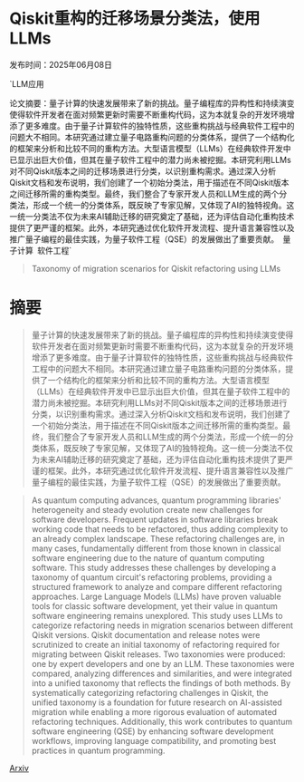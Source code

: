 # Qiskit重构的迁移场景分类法，使用LLMs

发布时间：2025年06月08日

`LLM应用

论文摘要：量子计算的快速发展带来了新的挑战。量子编程库的异构性和持续演变使得软件开发者在面对频繁更新时需要不断重构代码，这为本就复杂的开发环境增添了更多难度。由于量子计算软件的独特性质，这些重构挑战与经典软件工程中的问题大不相同。本研究通过建立量子电路重构问题的分类体系，提供了一个结构化的框架来分析和比较不同的重构方法。大型语言模型（LLMs）在经典软件开发中已显示出巨大价值，但其在量子软件工程中的潜力尚未被挖掘。本研究利用LLMs对不同Qiskit版本之间的迁移场景进行分类，以识别重构需求。通过深入分析Qiskit文档和发布说明，我们创建了一个初始分类法，用于描述在不同Qiskit版本之间迁移所需的重构类型。最终，我们整合了专家开发人员和LLM生成的两个分类法，形成一个统一的分类体系，既反映了专家见解，又体现了AI的独特视角。这一统一分类法不仅为未来AI辅助迁移的研究奠定了基础，还为评估自动化重构技术提供了更严谨的框架。此外，本研究通过优化软件开发流程、提升语言兼容性以及推广量子编程的最佳实践，为量子软件工程（QSE）的发展做出了重要贡献。` `量子计算` `软件工程`

> Taxonomy of migration scenarios for Qiskit refactoring using LLMs

# 摘要

> 量子计算的快速发展带来了新的挑战。量子编程库的异构性和持续演变使得软件开发者在面对频繁更新时需要不断重构代码，这为本就复杂的开发环境增添了更多难度。由于量子计算软件的独特性质，这些重构挑战与经典软件工程中的问题大不相同。本研究通过建立量子电路重构问题的分类体系，提供了一个结构化的框架来分析和比较不同的重构方法。大型语言模型（LLMs）在经典软件开发中已显示出巨大价值，但其在量子软件工程中的潜力尚未被挖掘。本研究利用LLMs对不同Qiskit版本之间的迁移场景进行分类，以识别重构需求。通过深入分析Qiskit文档和发布说明，我们创建了一个初始分类法，用于描述在不同Qiskit版本之间迁移所需的重构类型。最终，我们整合了专家开发人员和LLM生成的两个分类法，形成一个统一的分类体系，既反映了专家见解，又体现了AI的独特视角。这一统一分类法不仅为未来AI辅助迁移的研究奠定了基础，还为评估自动化重构技术提供了更严谨的框架。此外，本研究通过优化软件开发流程、提升语言兼容性以及推广量子编程的最佳实践，为量子软件工程（QSE）的发展做出了重要贡献。

> As quantum computing advances, quantum programming libraries' heterogeneity and steady evolution create new challenges for software developers. Frequent updates in software libraries break working code that needs to be refactored, thus adding complexity to an already complex landscape. These refactoring challenges are, in many cases, fundamentally different from those known in classical software engineering due to the nature of quantum computing software. This study addresses these challenges by developing a taxonomy of quantum circuit's refactoring problems, providing a structured framework to analyze and compare different refactoring approaches. Large Language Models (LLMs) have proven valuable tools for classic software development, yet their value in quantum software engineering remains unexplored. This study uses LLMs to categorize refactoring needs in migration scenarios between different Qiskit versions. Qiskit documentation and release notes were scrutinized to create an initial taxonomy of refactoring required for migrating between Qiskit releases. Two taxonomies were produced: one by expert developers and one by an LLM. These taxonomies were compared, analyzing differences and similarities, and were integrated into a unified taxonomy that reflects the findings of both methods. By systematically categorizing refactoring challenges in Qiskit, the unified taxonomy is a foundation for future research on AI-assisted migration while enabling a more rigorous evaluation of automated refactoring techniques. Additionally, this work contributes to quantum software engineering (QSE) by enhancing software development workflows, improving language compatibility, and promoting best practices in quantum programming.

[Arxiv](https://arxiv.org/abs/2506.07135)